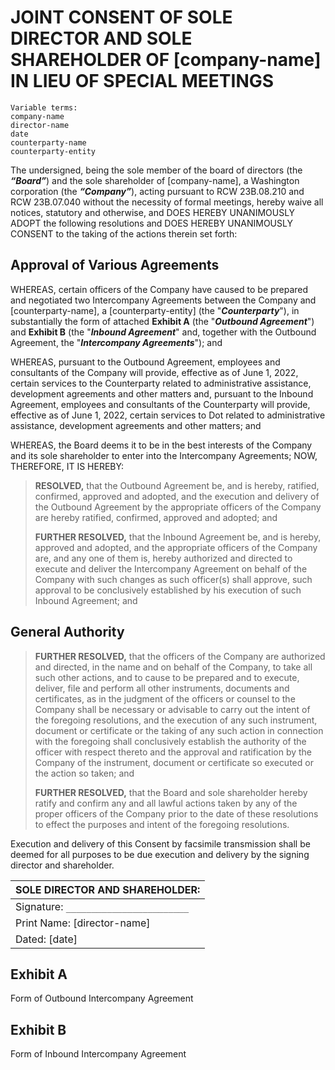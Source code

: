 # JOINT CONSENT OF SOLE DIRECTOR AND SOLE SHAREHOLDER OF [company-name] IN LIEU OF SPECIAL MEETINGS

```
Variable terms:
company-name
director-name
date
counterparty-name
counterparty-entity
```

The undersigned, being the sole member of the board of directors (the ***“Board”***) and the sole shareholder of [company-name], a Washington corporation (the ***“Company”***), acting pursuant to RCW 23B.08.210 and RCW 23B.07.040 without the necessity of formal meetings, hereby waive all notices, statutory and otherwise, and DOES HEREBY UNANIMOUSLY ADOPT the following resolutions and DOES HEREBY UNANIMOUSLY CONSENT to the taking of the actions therein set forth: 

## Approval of Various Agreements

WHEREAS, certain officers of the Company have caused to be prepared and negotiated two Intercompany Agreements between the Company and [counterparty-name], a [counterparty-entity] (the "***Counterparty***"), in substantially the form of attached **Exhibit A** (the "***Outbound Agreement***") and **Exhibit B** (the "***Inbound Agreement***" and, together with the Outbound Agreement, the "***Intercompany Agreements***"); and

WHEREAS, pursuant to the Outbound Agreement, employees and consultants of the Company will provide, effective as of June 1, 2022, certain services to the Counterparty related to administrative assistance, development agreements and other matters and, pursuant to the Inbound Agreement, employees and consultants of the Counterparty will provide, effective as of June 1, 2022, certain services to Dot related to administrative assistance, development agreements and other matters; and

WHEREAS, the Board deems it to be in the best interests of the Company and its sole shareholder to enter into the Intercompany Agreements; NOW, THEREFORE, IT IS HEREBY:

> **RESOLVED,** that the Outbound Agreement be, and is hereby, ratified, confirmed, approved and adopted, and the execution and delivery of the Outbound Agreement by the appropriate officers of the Company are hereby ratified, confirmed, approved and adopted; and
>
> **FURTHER RESOLVED,** that the Inbound Agreement be, and is hereby, approved and adopted, and the appropriate officers of the Company are, and any one of them is, hereby authorized and directed to execute and deliver the Intercompany Agreement on behalf of the Company with such changes as such officer(s) shall approve, such approval to be conclusively established by his execution of such Inbound Agreement; and

## General Authority

> **FURTHER RESOLVED,** that the officers of the Company are authorized and directed, in the name and on behalf of the Company, to take all such other actions, and to cause to be prepared and to execute, deliver, file and perform all other instruments, documents and certificates, as in the judgment of the officers or counsel to the Company shall be necessary or advisable to carry out the intent of the foregoing resolutions, and the execution of any such instrument, document or certificate or the taking of any such action in connection with the foregoing shall conclusively establish the authority of the officer with respect thereto and the approval and ratification by the Company of the instrument, document or certificate so executed or the action so taken; and
>
> **FURTHER RESOLVED,** that the Board and sole shareholder hereby ratify and confirm any and all lawful actions taken by any of the proper officers of the Company prior to the date of these resolutions to effect the purposes and intent of the foregoing resolutions.

Execution and delivery of this Consent by facsimile transmission shall be deemed for all purposes to be due execution and delivery by the signing director and shareholder.

|**SOLE DIRECTOR AND SHAREHOLDER:**|
|-|
|Signature: `________________________`|
|Print Name: [director-name]|
|Dated: [date]|

## Exhibit A

Form of Outbound Intercompany Agreement

## Exhibit B

Form of Inbound Intercompany Agreement
